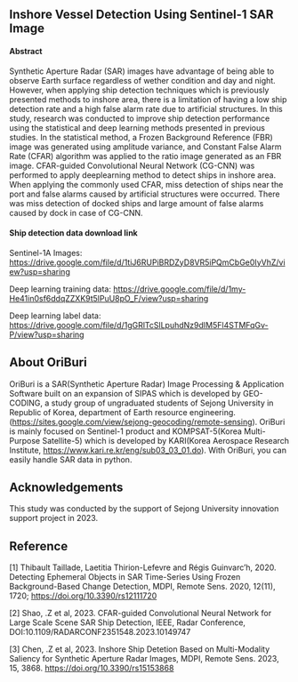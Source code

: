 ## Inshore Vessel Detection Using Sentinel-1 SAR Image

#### Abstract

Synthetic Aperture Radar (SAR) images have advantage of being able to observe Earth surface regardless of wether condition and day and night. However, when applying ship detection techniques which is previously presented methods to inshore area, there is a limitation of having a low ship detection rate and a high false alarm rate due to artificial structures. In this study, research was conducted to improve ship detection performance using the statistical and deep learning methods presented in previous studies. In the statistical method, a Frozen Background Reference (FBR) image was generated using amplitude variance, and Constant False Alarm Rate (CFAR) algorithm was applied to the ratio image generated as an FBR image. CFAR-guided Convolutional Neural Network (CG-CNN) was performed to apply deeplearning method to detect ships in inshore area. When applying the commonly used CFAR, miss detection of ships near the port and false alarms caused by artificial structures were occurred. There was miss detection of docked ships and large amount of false alarms caused by dock in case of CG-CNN.

#### Ship detection data download link

Sentinel-1A Images: https://drive.google.com/file/d/1tiJ6RUPiBRDZyD8VR5iPQmCbGe0IyVhZ/view?usp=sharing

Deep learning training data: https://drive.google.com/file/d/1my-He41in0sf6ddqZZXK9t5lPuU8pO_F/view?usp=sharing

Deep learning label data: https://drive.google.com/file/d/1gGRlTcSlLpuhdNz9dIM5Fl4STMFqGv-P/view?usp=sharing

## About OriBuri

OriBuri is a SAR(Synthetic Aperture Radar) Image Processing & Application Software built on an expansion of SIPAS which is
developed by GEO-CODING, a study group of ungraduated students of Sejong University in Republic
of Korea, department of Earth resource engineering. (https://sites.google.com/view/sejong-geocoding/remote-sensing). OriBuri is mainly focused on
Sentinel-1 product and KOMPSAT-5(Korea Multi-Purpose Satellite-5) which is developed by KARI(Korea Aerospace Research Institute, https://www.kari.re.kr/eng/sub03_03_01.do). With OriBuri,
you can easily handle SAR data in python.

## Acknowledgements

This study was conducted by the support of Sejong University innovation support project in 2023.

## Reference

[1] Thibault Taillade, Laetitia Thirion-Lefevre and Régis Guinvarc’h, 2020.
Detecting Ephemeral Objects in SAR Time-Series Using Frozen Background-Based Change Detection,
MDPI, Remote Sens. 2020, 12(11), 1720; https://doi.org/10.3390/rs12111720

[2] Shao, .Z et al, 2023.
CFAR-guided Convolutional Neural Network for Large Scale Scene SAR Ship Detection,
IEEE, Radar Conference, DOI:10.1109/RADARCONF2351548.2023.10149747

[3] Chen, .Z et al, 2023.
Inshore Ship Detetion Based on Multi-Modality Saliency for Synthetic Aperture Radar Images,
MDPI, Remote Sens. 2023, 15, 3868. https://doi.org/10.3390/rs15153868

